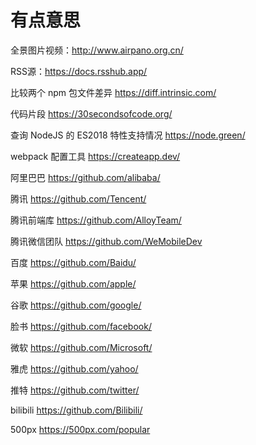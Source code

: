 # 有点意思

全景图片视频：http://www.airpano.org.cn/

RSS源：https://docs.rsshub.app/

比较两个 npm 包文件差异 https://diff.intrinsic.com/

代码片段 https://30secondsofcode.org/

查询 NodeJS 的 ES2018 特性支持情况 https://node.green/

webpack 配置工具 https://createapp.dev/

阿里巴巴 https://github.com/alibaba/

腾讯 https://github.com/Tencent/

腾讯前端库 https://github.com/AlloyTeam/

腾讯微信团队 https://github.com/WeMobileDev

百度 https://github.com/Baidu/

苹果 https://github.com/apple/

谷歌 https://github.com/google/

脸书 https://github.com/facebook/

微软 https://github.com/Microsoft/

雅虎 https://github.com/yahoo/

推特 https://github.com/twitter/

bilibili https://github.com/Bilibili/

500px https://500px.com/popular
